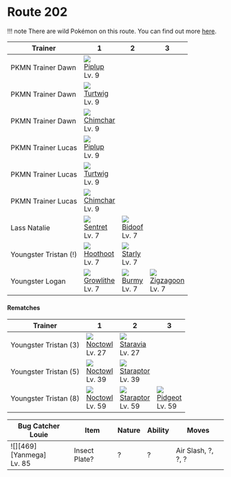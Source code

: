 # Route 202

!!! note
    There are wild Pokémon on this route. You can find out more [here](../../wild_pokemon/route_202/).


Trainer               | 1                                  | 2                                  | 3
---                   | ---                                | ---                                | ---
PKMN Trainer Dawn     | ![][393]<br> [Piplup]<br> Lv. 9
PKMN Trainer Dawn     | ![][387]<br> [Turtwig]<br> Lv. 9
PKMN Trainer Dawn     | ![][390]<br> [Chimchar]<br> Lv. 9
PKMN Trainer Lucas    | ![][393]<br> [Piplup]<br> Lv. 9
PKMN Trainer Lucas    | ![][387]<br> [Turtwig]<br> Lv. 9
PKMN Trainer Lucas    | ![][390]<br> [Chimchar]<br> Lv. 9
Lass Natalie          | ![][161]<br> [Sentret]<br> Lv. 7   | ![][399]<br> [Bidoof]<br> Lv. 7
Youngster Tristan (!) | ![][163]<br> [Hoothoot]<br> Lv. 7  | ![][396]<br> [Starly]<br> Lv. 7
Youngster Logan       | ![][058]<br> [Growlithe]<br> Lv. 7 | ![][412]<br> [Burmy]<br> Lv. 7     | ![][263]<br> [Zigzagoon]<br> Lv. 7

#### Rematches

Trainer               | 1                                   | 2                                   | 3
---                   | ---                                 | ---                                 | ---
Youngster Tristan (3) | ![][164]<br> [Noctowl]<br> Lv. 27   | ![][397]<br> [Staravia]<br> Lv. 27
Youngster Tristan (5) | ![][164]<br> [Noctowl]<br> Lv. 39   | ![][398]<br> [Staraptor]<br> Lv. 39
Youngster Tristan (8) | ![][164]<br> [Noctowl]<br> Lv. 59   | ![][398]<br> [Staraptor]<br> Lv. 59 | ![][018]<br> [Pidgeot]<br> Lv. 59

Bug Catcher Louie                    | Item          | Nature | Ability | Moves
---                                  | ---           |    --- | ---     | ---
![][469]<br> [Yanmega]<br> Lv. 85    | Insect Plate? |      ? |       ? | Air Slash, ?, ?, ?

[Pidgeot]: ../../pokemon_changes/018/
[Growlithe]: ../../pokemon_changes/058/
[Sentret]: ../../pokemon_changes/161/
[Hoothoot]: ../../pokemon_changes/163/
[Noctowl]: ../../pokemon_changes/164/
[Zigzagoon]: ../../pokemon_changes/263/
[Turtwig]: ../../pokemon_changes/387/
[Chimchar]: ../../pokemon_changes/390/
[Piplup]: ../../pokemon_changes/393/
[Starly]: ../../pokemon_changes/396/
[Staravia]: ../../pokemon_changes/397/
[Staraptor]: ../../pokemon_changes/398/
[Bidoof]: ../../pokemon_changes/399/
[Burmy]: ../../pokemon_changes/412/
[018]: ../img/pokemon/018.png
[058]: ../img/pokemon/058.png
[161]: ../img/pokemon/161.png
[163]: ../img/pokemon/163.png
[164]: ../img/pokemon/164.png
[263]: ../img/pokemon/263.png
[387]: ../img/pokemon/387.png
[390]: ../img/pokemon/390.png
[393]: ../img/pokemon/393.png
[396]: ../img/pokemon/396.png
[397]: ../img/pokemon/397.png
[398]: ../img/pokemon/398.png
[399]: ../img/pokemon/399.png
[412]: ../img/pokemon/412.png
